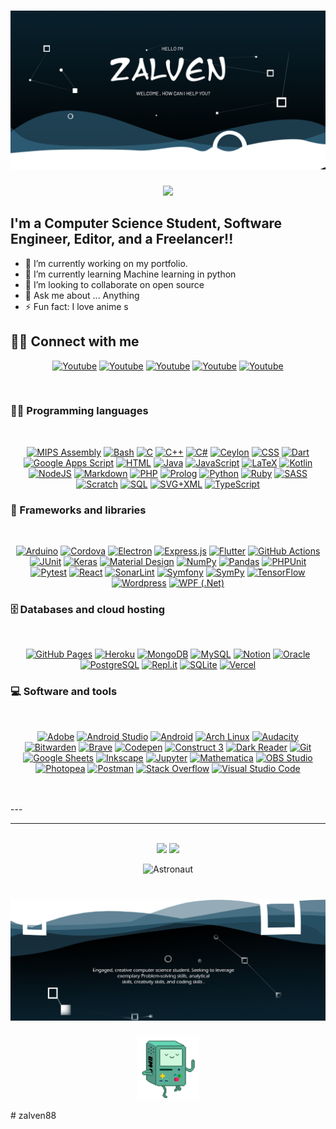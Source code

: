 
# [![waylon walker header](https://raw.githubusercontent.com/zalven/zalven/main/photo-cover.png)](https://twitter.com/dayaoski)




<p align="center">
  <img src="https://readme-typing-svg.herokuapp.com/?lines=Hello+i'm+Zalven+Dayao;I+love+problem+solving+and+creative+thinking!;I+am+a+team+player;I+want+to+help+people!&center=true&width=560&height=50">
</p>

## I'm a Computer Science Student, Software Engineer, Editor, and a Freelancer!!
- 🔭 I’m currently working on my portfolio.
- 🌱 I’m currently learning Machine learning in python 
- 👯 I’m looking to collaborate on open source 
- 💬 Ask me about ... Anything
- ⚡ Fun fact: I love anime 
s
## 🙋‍♂️ Connect with me

<!-- Badges template - https://github.com/badges/shields -->
<p align="center">
  <a href="https://www.facebook.com/paralipomenao/"><img alt="Youtube" title="Youtube" src="https://img.shields.io/badge/-FaceBook-blue?style=for-the-badge&logo=facebook&logoColor=white"/></a>
  <a href="https://discord.gg/kJ8buQW9"><img alt="Youtube" title="Youtube" src="https://img.shields.io/badge/-Discord-5865F2?style=for-the-badge&logoColor=white&logo=discord"/></a>
  <a href="https://twitter.com/dayaoski"><img alt="Youtube" title="Youtube" src="https://img.shields.io/badge/-twitter-1b95df?style=for-the-badge&logoColor=white&logo=twitter"/></a>
  <a href="https://www.linkedin.com/in/zalven-dayao-b63284205/"><img alt="Youtube" title="Youtube" src="https://img.shields.io/badge/-LinkDin-1b95df?style=for-the-badge&logoColor=white&logo=LinkDin"/></a>
  <a href="https://www.instagram.com/zalven_dayao/"><img alt="Youtube" title="Youtube" src="https://img.shields.io/badge/-Instagram-red?style=for-the-badge&logo=Instagram&logoColor=white"/></a>
</p>

<br />

### 👨‍💻 Programming languages
  <br />
  <p align="center">
      <a href="https://github.com/search?q=user%3ADenverCoder1+is%3Arepo+language%3Aassembly"><img alt="MIPS Assembly" src="https://img.shields.io/badge/Assembly%20-%23525252.svg?logo=mega&logoColor=white"></a>
      <a href="https://github.com/search?q=user%3ADenverCoder1+is%3Arepo+language%3Abash"><img alt="Bash" src="https://img.shields.io/badge/Bash%20-%23121011.svg?logo=gnu-bash&logoColor=white"></a>
      <a href="https://github.com/search?q=user%3ADenverCoder1+is%3Arepo+language%3Ac"><img alt="C" src="https://img.shields.io/badge/C%20-%232370ED.svg?logo=c&logoColor=white"></a>
      <a href="https://github.com/search?q=user%3ADenverCoder1+is%3Arepo+language%3Acpp"><img alt="C++" src="https://img.shields.io/badge/C++%20-%2300599C.svg?logo=c%2B%2B&logoColor=white"></a>
      <a href="https://github.com/search?q=user%3ADenverCoder1+is%3Arepo+language%3Acsharp"><img alt="C#" src="https://img.shields.io/badge/C%23%20-%23239120.svg?logo=c-sharp&logoColor=white"></a>
      <a href="https://github.com/search?q=user%3ADenverCoder1+is%3Arepo+language%3Aceylon"><img alt="Ceylon" src="https://img.shields.io/badge/Ceylon%20-%23E39842.svg?logo=gradle&logoColor=white"></a>
      <a href="https://github.com/search?q=user%3ADenverCoder1+is%3Arepo+language%3Acss"><img alt="CSS" src="https://img.shields.io/badge/CSS%20-%231572B6.svg?logo=css3&logoColor=white"></a>
      <a href="https://github.com/search?q=user%3ADenverCoder1+is%3Arepo+language%3Adart"><img alt="Dart" src="https://img.shields.io/badge/Dart%20-%2315A6C4.svg?logo=dart&logoColor=white"></a>
      <a href="https://github.com/search?q=user%3ADenverCoder1+is%3Arepo+language%3Ags"><img alt="Google Apps Script" src="https://img.shields.io/badge/Google%20Apps%20Script%20-%2302569B.svg?logo=google-cloud&logoColor=white"></a>
      <a href="https://github.com/search?q=user%3ADenverCoder1+is%3Arepo+language%3Ahtml"><img alt="HTML" src="https://img.shields.io/badge/HTML%20-%23E34F26.svg?logo=html5&logoColor=white"></a>
      <a href="https://github.com/search?q=user%3ADenverCoder1+is%3Arepo+language%3Ajava"><img alt="Java" src="https://img.shields.io/badge/Java-%23007396.svg?logo=java&logoColor=white"></a>
      <a href="https://github.com/search?q=user%3ADenverCoder1+is%3Arepo+language%3Ajavascript"><img alt="JavaScript" src="https://img.shields.io/badge/JavaScript%20-%23F7DF1E.svg?logo=javascript&logoColor=black"></a>
      <a href="https://github.com/search?q=user%3ADenverCoder1+is%3Arepo+language%3Atex"><img alt="LaTeX" src="https://img.shields.io/badge/LaTeX%20-%23008080.svg?logo=LaTeX&logoColor=white"></a>
      <a href="https://github.com/search?q=user%3ADenverCoder1+is%3Arepo+language%3Akotlin"><img alt="Kotlin" src="https://img.shields.io/badge/Kotlin-%230095D5.svg?logo=Kotlin&logoColor=white"></a>
      <a href="https://github.com/search?q=user%3ADenverCoder1+is%3Arepo+language%3Ajavascript"><img alt="NodeJS" src="https://img.shields.io/badge/Node.js%20-%2343853D.svg?logo=node.js&logoColor=white"></a>
      <a href="https://github.com/search?q=user%3ADenverCoder1+is%3Arepo+language%3Amarkdown"><img alt="Markdown" src="https://img.shields.io/badge/Markdown-%23000000.svg?logo=markdown&logoColor=white"></a>
      <a href="https://github.com/search?q=user%3ADenverCoder1+is%3Arepo+language%3Aphp"><img alt="PHP" src="https://img.shields.io/badge/PHP-%23777BB4.svg?logo=php&logoColor=white"></a>
      <a href="https://github.com/search?q=user%3ADenverCoder1+is%3Arepo+language%3Aprolog"><img alt="Prolog" src="https://custom-icon-badges.herokuapp.com/badge/Prolog-E61B23.svg?logo=swi-prolog&logoColor=white"></a>
      <a href="https://github.com/search?q=user%3ADenverCoder1+is%3Arepo+language%3Apython"><img alt="Python" src="https://img.shields.io/badge/Python%20-%2314354C.svg?logo=python&logoColor=white"></a>
      <a href="https://github.com/search?q=user%3ADenverCoder1+is%3Arepo+language%3Aruby"><img alt="Ruby" src="https://img.shields.io/badge/Ruby-CC342D.svg?logo=ruby&logoColor=white"></a>
      <a href="https://github.com/search?q=user%3ADenverCoder1+is%3Arepo+language%3Asass"><img alt="SASS" src="https://img.shields.io/badge/Sass%20-hotpink.svg?logo=SASS&logoColor=white"></a>
      <a href="https://github.com/search?q=user%3ADenverCoder1+is%3Arepo+language%3Ascratch"><img alt="Scratch" src="https://img.shields.io/badge/Scratch%20-%234D97FF.svg?logo=scratch&logoColor=white"></a>
      <a href="https://github.com/search?q=user%3ADenverCoder1+is%3Arepo+language%3Asql"><img alt="SQL" src="https://img.shields.io/badge/SQL%20-%23025E8C.svg?logo=amazon-dynamodb&logoColor=white"></a>
      <a href="https://github.com/search?q=user%3ADenverCoder1+is%3Arepo+language%3Asvg"><img alt="SVG+XML" src="https://img.shields.io/badge/SVG%2BXML%20-%23e0982c.svg?logo=svg&logoColor=white"></a>
      <a href="https://github.com/search?q=user%3ADenverCoder1+is%3Arepo+language%3AtypeScript"><img alt="TypeScript" src="https://img.shields.io/badge/TypeScript%20-%23007ACC.svg?logo=typescript&logoColor=white"></a>
  </p>

### 🧰 Frameworks and libraries
  <br />
  <p align="center">
      <a href="#"><img alt="Arduino" src="https://img.shields.io/badge/-Arduino-00979D?logo=Arduino&logoColor=white"></a>
      <a href="#"><img alt="Cordova" src="https://img.shields.io/badge/-Cordova-E8E8E8?logo=apache-cordova&logoColor=black"></a>
      <a href="#"><img alt="Electron" src="https://img.shields.io/badge/Electron%20-%2320232e.svg?logo=electron&logoColor=white"></a>
      <a href="#"><img alt="Express.js" src="https://img.shields.io/badge/Express.js%20-%23404d59.svg?logo=express&logoColor=white"></a>
      <a href="#"><img alt="Flutter" src="https://img.shields.io/badge/Flutter%20-%2302569B.svg?logo=flutter&logoColor=white"></a>
      <a href="#"><img alt="GitHub Actions" src="https://img.shields.io/badge/GitHub%20Actions%20-%232671E5.svg?logo=github%20actions&logoColor=white"></a>
      <a href="#"><img alt="JUnit" src="https://img.shields.io/badge/JUnit%20-%2325A162.svg?logo=cachet&logoColor=white"></a>
      <a href="#"><img alt="Keras" src="https://img.shields.io/badge/Keras%20-%23D00000.svg?logo=Keras&logoColor=white"></a>
      <a href="#"><img alt="Material Design" src="https://img.shields.io/badge/Material%20Design%20-%230081CB.svg?logo=material-design&logoColor=white"></a>
      <a href="#"><img alt="NumPy" src="https://img.shields.io/badge/Numpy%20-%23013243.svg?logo=numpy&logoColor=white"></a>
      <a href="#"><img alt="Pandas" src="https://img.shields.io/badge/Pandas%20-%23150458.svg?logo=pandas&logoColor=white"></a>
      <a href="#"><img alt="PHPUnit" src="https://img.shields.io/badge/PHPUnit%20-%23366488.svg?logo=jekyll&logoColor=white"></a>
      <a href="#"><img alt="Pytest" src="https://img.shields.io/badge/Pytest%20-%230A9EDC.svg?logo=pytest&logoColor=white"></a>
      <a href="#"><img alt="React" src="https://img.shields.io/badge/React%20-%2320232a.svg?logo=react&logoColor=%2361DAFB"></a>
      <a href="#"><img alt="SonarLint" src="https://img.shields.io/badge/-SonarLint-CB2029?logo=sonarlint&logoColor=white"></a>
      <a href="#"><img alt="Symfony" src="https://img.shields.io/badge/Symfony%20-%23111111.svg?logo=symfony&logoColor=white"></a>
      <a href="#"><img alt="SymPy" src="https://img.shields.io/badge/Sympy%20-%233B5526.svg?logo=sympy&logoColor=white"></a>
      <a href="#"><img alt="TensorFlow" src="https://img.shields.io/badge/TensorFlow%20-%23FF6F00.svg?logo=TensorFlow&logoColor=white"></a>
      <a href="#"><img alt="Wordpress" src="https://img.shields.io/badge/Wordpress-21759B?logo=wordpress&logoColor=white"></a>
      <a href="#"><img alt="WPF (.Net)" src="https://img.shields.io/badge/WPF-5C2D91?logo=.net&logoColor=white"></a>
  </p>

### 🗄️ Databases and cloud hosting
  <br />
  <p align="center">
      <a href="#"><img alt="GitHub Pages" src="https://img.shields.io/badge/GitHub%20Pages-%23327FC7.svg?logo=github&logoColor=white"></a>
      <a href="#"><img alt="Heroku" src="https://img.shields.io/badge/Heroku%20-%23430098.svg?logo=heroku&logoColor=white"></a>
      <a href="#"><img alt="MongoDB" src ="https://img.shields.io/badge/MongoDB-%234ea94b.svg?logo=mongodb&logoColor=white"></a>
      <a href="#"><img alt="MySQL" src="https://img.shields.io/badge/MySQL-%2300f.svg?logo=mysql&logoColor=white"></a>
      <a href="#"><img alt="Notion" src="https://img.shields.io/badge/Notion%20-%23010101.svg?logo=notion&logoColor=white"></a>
      <a href="#"><img alt="Oracle" src ="https://img.shields.io/badge/Oracle%20-%23F00000.svg?logo=oracle&logoColor=white"></a>
      <a href="#"><img alt="PostgreSQL" src ="https://img.shields.io/badge/PostgreSQL-%23316192.svg?logo=postgresql&logoColor=white"></a>
      <a href="#"><img alt="Repl.it" src="https://img.shields.io/badge/Repl.it%20-%230D101E.svg?logo=Replit&logoColor=white"></a>
      <a href="#"><img alt="SQLite" src ="https://img.shields.io/badge/SQLite-%2307405e.svg?logo=sqlite&logoColor=white"></a>
      <a href="#"><img alt="Vercel" src="https://img.shields.io/badge/Vercel%20-%23000000.svg?logo=vercel&logoColor=white"></a>
  </p>

### 💻 Software and tools
  <br />
  <p align="center">
      <a href="#"><img alt="Adobe" src="https://img.shields.io/badge/Adobe%20-%23FF0000.svg?logo=adobe&logoColor=white"></a>
      <a href="#"><img alt="Android Studio" src="https://img.shields.io/badge/Android%20Studio-008678.svg?logo=android-studio&logoColor=white"></a>
      <a href="#"><img alt="Android" src="https://img.shields.io/badge/Android-3DDC84?logo=android&logoColor=white"></a>
      <a href="#"><img alt="Arch Linux" src="https://img.shields.io/badge/Arch%20Linux-1793D1.svg?logo=arch-linux&logoColor=white"></a>
      <a href="#"><img alt="Audacity" src="https://img.shields.io/badge/-Audacity-0000CC?logo=audacity&logoColor=white"></a>
      <a href="#"><img alt="Bitwarden" src="https://img.shields.io/badge/-Bitwarden-175DDC?logo=bitwarden&logoColor=white"></a>
      <a href="#"><img alt="Brave" src="https://img.shields.io/badge/-Brave-FB542B?logo=brave&logoColor=white"></a>
      <a href="#"><img alt="Codepen" src="https://img.shields.io/badge/Codepen-000000.svg?logo=codepen&logoColor=white"></a>
      <a href="#"><img alt="Construct 3" src="https://img.shields.io/badge/Construct%203-00b56a.svg?logo=construct-3&logoColor=white"></a>
      <a href="#"><img alt="Dark Reader" src="https://img.shields.io/badge/-Dark%20Reader-141E24?logo=dark-reader&logoColor=white"></a>
      <a href="#"><img alt="Git" src="https://img.shields.io/badge/Git%20-%23F05033.svg?logo=git&logoColor=white"></a>
      <a href="#"><img alt="Google Sheets" src="https://img.shields.io/badge/Google%20Sheets%20-%2334A853.svg?logo=google%20sheets&logoColor=white"></a>
      <a href="#"><img alt="Inkscape" src="https://img.shields.io/badge/Inkscape-000000?logo=Inkscape&logoColor=white"></a>
      <a href="#"><img alt="Jupyter" src="https://img.shields.io/badge/Jupyter%20-%23F37626.svg?logo=Jupyter&logoColor=white"></a>
      <a href="#"><img alt="Mathematica" src="https://img.shields.io/badge/Mathematica-DD1100.svg?logo=wolfram-mathematica&logoColor=white"></a>
      <a href="#"><img alt="OBS Studio" src="https://img.shields.io/badge/-OBS%20Studio-302E31?logo=obs-studio&logoColor=white"></a>
      <a href="#"><img alt="Photopea" src="https://img.shields.io/badge/Photopea-18A497?logo=photopea&logoColor=white"></a>
      <a href="#"><img alt="Postman" src="https://img.shields.io/badge/Postman-FF6C37?logo=postman&logoColor=white"></a>
      <a href="#"><img alt="Stack Overflow" src="https://img.shields.io/badge/-Stack%20Overflow-FE7A16?logo=stack-overflow&logoColor=white"></a>
      <a href="#"><img alt="Visual Studio Code" src="https://img.shields.io/badge/Visual%20Studio%20Code-0078d7.svg?logo=visual-studio-code&logoColor=white"></a>
  </p>


  <!-- - <img align="left" alt="Visual Studio Code" width="26px" src="https://raw.githubusercontent.com/jmnote/z-icons/master/svg/c.svg" /> 
    <img align="left" alt="Visual Studio Code" width="26px" src="https://raw.githubusercontent.com/jmnote/z-icons/master/svg/cpp.svg" />
    <img align="left" alt="Visual Studio Code" width="26px" src="https://raw.githubusercontent.com/jmnote/z-icons/master/svg/csharp.svg" /> 
    <img align="left" alt="Visual Studio Code" width="26px" src="https://raw.githubusercontent.com/jmnote/z-icons/master/svg/python.svg" />
    <img align="left" alt="Visual Studio Code" width="26px" src="https://raw.githubusercontent.com/jmnote/z-icons/master/svg/javascript.svg" />
    <img align="left" alt="Visual Studio Code" width="26px" src="https://raw.githubusercontent.com/jmnote/z-icons/master/svg/java.svg" />
    <img align="left" alt="Visual Studio Code" width="26px" src="https://raw.githubusercontent.com/rhoit/mode-icons/dump/icons/html.png" />
    <img align="left" alt="Visual Studio Code" width="26px" src="https://raw.githubusercontent.com/jmnote/z-icons/master/svg/cpp.svg" />CSS · 
    <img align="left" alt="Visual Studio Code" width="26px" src="https://raw.githubusercontent.com/jmnote/z-icons/master/svg/cpp.svg" />SASS · 
    <img align="left" alt="Visual Studio Code" width="26px" src="https://raw.githubusercontent.com/jmnote/z-icons/master/svg/cpp.svg" />Jquery ·
    <img align="left" alt="Visual Studio Code" width="26px" src="https://raw.githubusercontent.com/jmnote/z-icons/master/svg/cpp.svg" />VBA
    <img src="https://devicons.github.io/devicon/devicon.git/icons/postgresql/postgresql-original-wordmark.svg" alt="postgresql" width="40" height="40"/> -->
<br />
<br />
---



--- 
<br />


<div align="center">
  <img src="https://github-readme-stats.jinliming2.vercel.app/api/top-langs/?username=zalven&layout=compact&bg_color=transparent&title_color=61e4ed&text_color=04b7db&hide_border=1&langs_count=10&exclude_repo=RTL8822CE-driver,BiliBili-UWP" />
  <img src="https://github-readme-stats.jinliming2.vercel.app/api?username=zalven&show_icons=true&count_private=true&hide_title=true&bg_color=transparent&title_color=61e4ed&text_color=04b7db&icon_color=61e4ed&hide_border=1&line_height=32" />
  
  ![Astronaut](https://raw.githubusercontent.com/jinliming2/jinliming2/master/astronaut.svg)
</div>


# [![waylon walker header](https://raw.githubusercontent.com/zalven/zalven/main/footer-cover.png)](https://twitter.com/dayaoski)

<p align="center">
 <img  alt="GIF" src="https://raw.githubusercontent.com/zalven/zalven/main/tumblr_ncx3k4PHUh1tk2r8jo8_500.gif" width = "100px" />
</p> # zalven88
